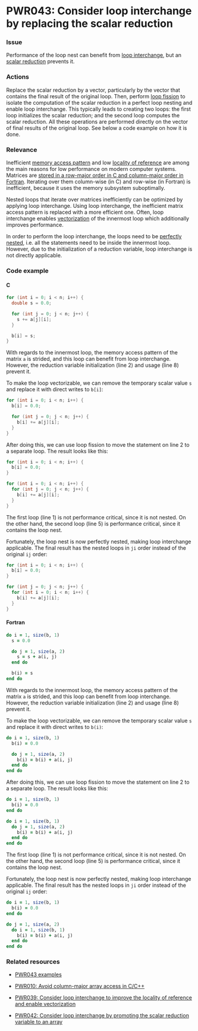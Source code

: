 # PWR043: Consider loop interchange by replacing the scalar reduction

### Issue

Performance of the loop nest can benefit from
[loop interchange](../../Glossary/Loop-interchange.md), but an
[scalar reduction](../../Glossary/Patterns-for-performance-optimization/Scalar-reduction.md)
prevents it.

### Actions

Replace the scalar reduction by a vector, particularly by the vector that
contains the final result of the original loop. Then, perform
[loop fission](../../Glossary/Loop-fission.md) to isolate the computation of the
scalar reduction in a perfect loop nesting and enable loop interchange. This
typically leads to creating two loops: the first loop initializes the scalar
reduction; and the second loop computes the scalar reduction. All these
operations are performed directly on the vector of final results of the original
loop. See below a code example on how it is done.

### Relevance

Inefficient [memory access pattern](../../Glossary/Memory-access-pattern.md) and low
[locality of reference](../../Glossary/Locality-of-reference.md) are among the main
reasons for low performance on modern computer systems. Matrices are
[stored in a row-major order in C and column-major order in Fortran](../../Glossary/Row-major-and-column-major-order.md).
Iterating over them column-wise (in C) and row-wise (in Fortran) is inefficient,
because it uses the memory subsystem suboptimally.

Nested loops that iterate over matrices inefficiently can be optimized by
applying loop interchange. Using loop interchange, the inefficient matrix access
pattern is replaced with a more efficient one. Often, loop interchange enables
[vectorization](../../Glossary/Vectorization.md) of the innermost loop which
additionally improves performance.

In order to perform the loop interchange, the loops need to be
[perfectly nested](../../Glossary/Perfect-loop-nesting.md), i.e. all the statements
need to be inside the innermost loop. However, due to the initialization of a
reduction variable, loop interchange is not directly applicable.

### Code example

#### C

```c
for (int i = 0; i < n; i++) {
  double s = 0.0;

  for (int j = 0; j < n; j++) {
    s += a[j][i];
  }

  b[i] = s;
}
```

With regards to the innermost loop, the memory access pattern of the matrix `a`
is strided, and this loop can benefit from loop interchange. However, the
reduction variable initialization (line 2) and usage (line 8) prevent it.

To make the loop vectorizable, we can remove the temporary scalar value `s` and
replace it with direct writes to `b[i]`:

```c
for (int i = 0; i < n; i++) {
  b[i] = 0.0;

  for (int j = 0; j < n; j++) {
    b[i] += a[j][i];
  }
}
```

After doing this, we can use loop fission to move the statement on line 2 to a
separate loop. The result looks like this:

```c
for (int i = 0; i < n; i++) {
  b[i] = 0.0;
}

for (int i = 0; i < n; i++) {
  for (int j = 0; j < n; j++) {
    b[i] += a[j][i];
  }
}
```

The first loop (line 1) is not performance critical, since it is not nested. On
the other hand, the second loop (line 5) is performance critical, since it
contains the loop nest.

Fortunately, the loop nest is now perfectly nested, making loop interchange
applicable. The final result has the nested loops in `ji` order instead of the
original `ij` order:

```c
for (int i = 0; i < n; i++) {
  b[i] = 0.0;
}

for (int j = 0; j < n; j++) {
  for (int i = 0; i < n; i++) {
    b[i] += a[j][i];
  }
}
```

#### Fortran

```f90
do i = 1, size(b, 1)
  s = 0.0

  do j = 1, size(a, 2)
    s = s + a(i, j)
  end do

  b(i) = s
end do
```

With regards to the innermost loop, the memory access pattern of the matrix `a`
is strided, and this loop can benefit from loop interchange. However, the
reduction variable initialization (line 2) and usage (line 8) prevent it.

To make the loop vectorizable, we can remove the temporary scalar value `s` and
replace it with direct writes to `b(i)`:

```f90
do i = 1, size(b, 1)
  b(i) = 0.0

  do j = 1, size(a, 2)
    b(i) = b(i) + a(i, j)
  end do
end do
```

After doing this, we can use loop fission to move the statement on line 2 to a
separate loop. The result looks like this:

```f90
do i = 1, size(b, 1)
  b(i) = 0.0
end do

do i = 1, size(b, 1)
  do j = 1, size(a, 2)
    b(i) = b(i) + a(i, j)
  end do
end do
```

The first loop (line 1) is not performance critical, since it is not nested. On
the other hand, the second loop (line 5) is performance critical, since it
contains the loop nest.

Fortunately, the loop nest is now perfectly nested, making loop interchange
applicable. The final result has the nested loops in `ji` order instead of the
original `ij` order:

```f90
do i = 1, size(b, 1)
  b(i) = 0.0
end do

do j = 1, size(a, 2)
  do i = 1, size(b, 1)
    b(i) = b(i) + a(i, j)
  end do
end do
```

### Related resources

* [PWR043 examples](https://github.com/codee-com/open-catalog/tree/main/Checks/PWR043/)

* [PWR010: Avoid column-major array access in C/C++](../PWR010/README.md)

* [PWR039: Consider loop interchange to improve the locality of reference and enable vectorization](../PWR039/README.md)

* [PWR042: Consider loop interchange by promoting the scalar reduction variable to an array](../PWR042/README.md)
